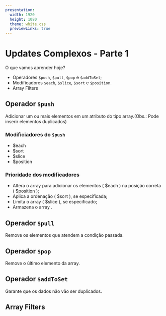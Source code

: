 ```yaml
---
presentation:
  width: 1920
  height: 1080
  theme: white.css
  previewLinks: true
---
```

<!-- slide -->

# Updates Complexos - Parte 1

O que vamos aprender hoje? 

<!-- slide vertical=true -->

* Operadores `$push`, `$pull`, `$pop` e `$addToSet`;
* Modificadores `$each`, `$slice`, `$sort` e `$position`.
* Array Filters

<!-- slide -->

## Operador `$push`

Adicionar um ou mais elementos em um atributo do tipo array.(Obs.: Pode inserir elementos duplicados)

<!-- slide vertical=true -->

### Modificiadores do `$push`

* $each
* $sort
* $slice
* $position

<!-- slide vertical=true -->

### Prioridade dos modificadores

* Altera o array para adicionar os elementos ( $each ) na posição correta ( $position );
* Aplica a ordenação ( $sort ), se especificada;
* Limita o array ( $slice ), se especificado;
* Armazena o array .

<!-- slide -->

## Operador `$pull`

Remove os elementos que atendem a condição passada.

<!-- slide -->

## Operador `$pop`

Remove o último elemento da array.

<!-- slide -->

## Operador `$addToSet`

Garante que os dados não vão ser duplicados.

<!-- slide -->

## Array Filters

